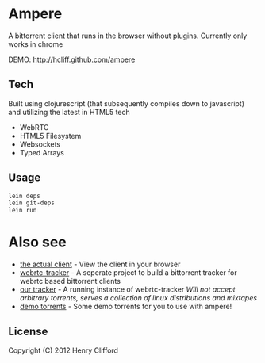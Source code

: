 # Ampere

A bittorrent client that runs in the browser without plugins.
Currently only works in chrome

DEMO: http://hcliff.github.com/ampere

## Tech

Built using clojurescript (that subsequently compiles down to javascript) and utilizing the latest in HTML5 tech
* WebRTC
* HTML5 Filesystem
* Websockets
* Typed Arrays

## Usage

```bash
lein deps
lein git-deps
lein run
```

# Also see

* [the actual client](http://hcliff.github.com/ampere) - View the client in your browser
* [webrtc-tracker](https://github.com/hcliff/webrtc-tracker) - A seperate project to build a bittorrent tracker for webrtc based bittorrent clients
* [our tracker](http://webrtc-tracker.herokuapp.com) - A running instance of webrtc-tracker  _Will not accept arbitrary torrents, serves a collection of linux distributions and mixtapes_
* [demo torrents](http://ampere-torrents.herokuapp.com) - Some demo torrents for you to use with ampere!

## License

Copyright (C) 2012 Henry Clifford

